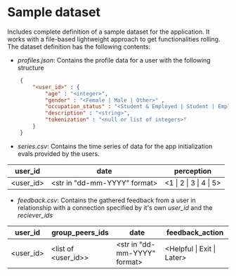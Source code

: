 # Sample dataset

Includes complete definition of a sample dataset for the application. It works with a file-based lightweight approach to get functionalities rolling.  
The dataset definition has the following contents:
* _profiles.json_: Contains the profile data for a user with the following structure

```json
    {
        "<user_id>" : {
            "age" : "<integer>",
            "gender" : "<Female | Male | Other>" ,
            "occupation_status" : "<Student & Employed | Student | Employed | Unemployed>",
            "description" : "<string>",
            "tokenization" : "<null or list of integers>"
        }
    }
```

* _series.csv_: Contains the time series of data for the app initialization evals provided by the users.

| **user_id**   | **date**                         | perception            |
|-----------|------------------------------|-----------------------|
| <user_id> | <str in "dd-mm-YYYY" format> | <1 \| 2 \| 3 \| 4 \| 5>

* _feedback.csv_: Contains the gathered feedback from a user in relationship with a connection specified by it's own _user_id_ and the _reciever_ids_

| **user_id** | **group_peers_ids**    | **date**                 | feedback_action |
|-------------|---------------------|---------------------------------|--|
| <user_id>   | <list of <user_id>> | <str in "dd-mm-YYYY" format> | <Helpful \| Exit \| Later> |
